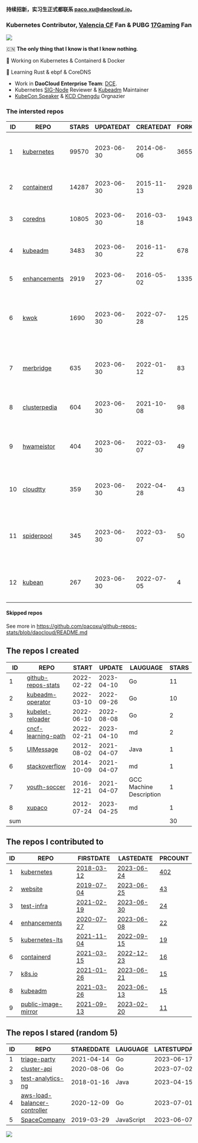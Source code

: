 **持续招新，实习生正式都联系 paco.xu@daocloud.io。**

### Kubernetes Contributor, [Valencia CF](https://www.valenciacf.com/en) Fan & PUBG [17Gaming](https://liquipedia.net/pubg/17_Gaming) Fan

![](https://komarev.com/ghpvc/?username=pacoxu)
 
 🇨🇳 **The only thing that I know is that I know nothing**. 
 
 🔭 Working on Kubernetes & Containerd & Docker
 
 🌱 Learning Rust & ebpf & CoreDNS

- Work in **DaoCloud Enterprise Team**: [DCE](https://www.daocloud.io/dce_5.0).
- Kubernetes [SIG-Node](https://github.com/kubernetes/community/blob/master/sig-node/README.md) Reviewer & [Kubeadm](https://github.com/kubernetes/kubeadm/) Maintainer
- [KubeCon Speaker](https://www.youtube.com/playlist?list=PLROmsd5kH8pBiN0Km1EepbzKoDiM5S6Ok) & [KCD Chengdu](https://community.cncf.io/kcd-chengdu/) Orgnazier

<!--START_SECTION:github_repos-->
### The intersted repos
| ID |                              REPO                               | STARS | UPDATEDAT  | CREATEDAT  | FORKSCOUNT |                                  DESCRIPTIONS                                  |
|----|-----------------------------------------------------------------|-------|------------|------------|------------|--------------------------------------------------------------------------------|
|  1 | [kubernetes](https://github.com/kubernetes/kubernetes)          | 99570 | 2023-06-30 | 2014-06-06 |      36556 | Production-Grade Container Scheduling and Management                           |
|  2 | [containerd](https://github.com/containerd/containerd)          | 14287 | 2023-06-30 | 2015-11-13 |       2928 | An open and reliable container runtime                                         |
|  3 | [coredns](https://github.com/coredns/coredns)                   | 10805 | 2023-06-30 | 2016-03-18 |       1943 | CoreDNS is a DNS server that chains plugins                                    |
|  4 | [kubeadm](https://github.com/kubernetes/kubeadm)                |  3483 | 2023-06-30 | 2016-11-22 |        678 | Aggregator for issues filed against kubeadm                                    |
|  5 | [enhancements](https://github.com/kubernetes/enhancements)      |  2919 | 2023-06-27 | 2016-05-02 |       1335 | Enhancements tracking repo for Kubernetes                                      |
|  6 | [kwok](https://github.com/kubernetes-sigs/kwok)                 |  1690 | 2023-06-30 | 2022-07-28 |        125 | Kubernetes WithOut Kubelet -  Simulates thousands of Nodes and Clusters.       |
|  7 | [merbridge](https://github.com/merbridge/merbridge)             |   635 | 2023-06-30 | 2022-01-12 |         83 | Use eBPF to speed up your Service Mesh like crossing an Einstein-Rosen Bridge. |
|  8 | [clusterpedia](https://github.com/clusterpedia-io/clusterpedia) |   604 | 2023-06-30 | 2021-10-08 |         98 | The Encyclopedia of Kubernetes clusters                                        |
|  9 | [hwameistor](https://github.com/hwameistor/hwameistor)          |   404 | 2023-06-30 | 2022-03-07 |         49 | Hwameistor is an HA local storage system for cloud-native stateful workloads.  |
| 10 | [cloudtty](https://github.com/cloudtty/cloudtty)                |   359 | 2023-06-30 | 2022-04-28 |         43 | A Friendly Kubernetes CloudShell (Web Terminal) !                              |
| 11 | [spiderpool](https://github.com/spidernet-io/spiderpool)        |   345 | 2023-06-30 | 2022-03-07 |         50 | underlay network solution of cloud native, for bare metal, VM and public cloud |
| 12 | [kubean](https://github.com/kubean-io/kubean)                   |   267 | 2023-06-30 | 2022-07-05 |          4 |  :seedling: Kubernetes lifecycle management operator based on kubespray.       |



#### Skipped repos
<!--END_SECTION:github_repos-->
See more in https://github.com/pacoxu/github-repos-stats/blob/daocloud/README.md


<!--START_SECTION:my_github-->
## The repos I created
| ID  |                                REPO                                |   START    |   UPDATE   |        LAUGUAGE         | STARS |
|-----|--------------------------------------------------------------------|------------|------------|-------------------------|-------|
|   1 | [github-repos-stats](https://github.com/pacoxu/github-repos-stats) | 2022-02-22 | 2023-04-10 | Go                      |    11 |
|   2 | [kubeadm-operator](https://github.com/pacoxu/kubeadm-operator)     | 2022-03-10 | 2022-09-26 | Go                      |    10 |
|   3 | [kubelet-reloader](https://github.com/pacoxu/kubelet-reloader)     | 2022-06-10 | 2022-08-08 | Go                      |     2 |
|   4 | [cncf-learning-path](https://github.com/pacoxu/cncf-learning-path) | 2022-02-21 | 2023-04-10 | md                      |     2 |
|   5 | [UIMessage](https://github.com/pacoxu/UIMessage)                   | 2012-08-02 | 2021-04-07 | Java                    |     1 |
|   6 | [stackoverflow](https://github.com/pacoxu/stackoverflow)           | 2014-10-09 | 2021-04-07 | md                      |     1 |
|   7 | [youth-soccer](https://github.com/pacoxu/youth-soccer)             | 2016-12-21 | 2021-04-07 | GCC Machine Description |     1 |
|   8 | [xupaco](https://github.com/pacoxu/xupaco)                         | 2012-07-24 | 2023-04-25 | md                      |     1 |
| sum |                                                                    |            |            |                         |    30 |

## The repos I contributed to
| ID |                                  REPO                                  |                               FIRSTDATE                               |                               LASTEDATE                                |                                        PRCOUNT                                        |
|----|------------------------------------------------------------------------|-----------------------------------------------------------------------|------------------------------------------------------------------------|---------------------------------------------------------------------------------------|
|  1 | [kubernetes](https://github.com/kubernetes/kubernetes)                 | [2018-03-12](https://github.com/kubernetes/kubernetes/pull/61040)     | [2023-06-24](https://github.com/kubernetes/kubernetes/pull/118845)     | [402](https://github.com/kubernetes/kubernetes/pulls?q=is%3Apr+author%3Apacoxu)       |
|  2 | [website](https://github.com/kubernetes/website)                       | [2019-07-04](https://github.com/kubernetes/website/pull/15285)        | [2023-06-25](https://github.com/kubernetes/website/pull/41754)         | [43](https://github.com/kubernetes/website/pulls?q=is%3Apr+author%3Apacoxu)           |
|  3 | [test-infra](https://github.com/kubernetes/test-infra)                 | [2021-02-19](https://github.com/kubernetes/test-infra/pull/20909)     | [2023-06-30](https://github.com/kubernetes/test-infra/pull/29981)      | [24](https://github.com/kubernetes/test-infra/pulls?q=is%3Apr+author%3Apacoxu)        |
|  4 | [enhancements](https://github.com/kubernetes/enhancements)             | [2020-07-27](https://github.com/kubernetes/enhancements/pull/1907)    | [2023-06-08](https://github.com/kubernetes/enhancements/pull/4068)     | [22](https://github.com/kubernetes/enhancements/pulls?q=is%3Apr+author%3Apacoxu)      |
|  5 | [kubernetes-lts](https://github.com/klts-io/kubernetes-lts)            | [2021-11-04](https://github.com/klts-io/kubernetes-lts/pull/94)       | [2022-09-15](https://github.com/klts-io/kubernetes-lts/pull/174)       | [19](https://github.com/klts-io/kubernetes-lts/pulls?q=is%3Apr+author%3Apacoxu)       |
|  6 | [containerd](https://github.com/containerd/containerd)                 | [2021-03-15](https://github.com/containerd/containerd/pull/5200)      | [2022-12-23](https://github.com/containerd/containerd/pull/7863)       | [16](https://github.com/containerd/containerd/pulls?q=is%3Apr+author%3Apacoxu)        |
|  7 | [k8s.io](https://github.com/kubernetes/k8s.io)                         | [2021-01-26](https://github.com/kubernetes/k8s.io/pull/1577)          | [2023-06-21](https://github.com/kubernetes/k8s.io/pull/5455)           | [15](https://github.com/kubernetes/k8s.io/pulls?q=is%3Apr+author%3Apacoxu)            |
|  8 | [kubeadm](https://github.com/kubernetes/kubeadm)                       | [2021-03-26](https://github.com/kubernetes/kubeadm/pull/2421)         | [2023-06-13](https://github.com/kubernetes/kubeadm/pull/2893)          | [15](https://github.com/kubernetes/kubeadm/pulls?q=is%3Apr+author%3Apacoxu)           |
|  9 | [public-image-mirror](https://github.com/DaoCloud/public-image-mirror) | [2021-09-13](https://github.com/DaoCloud/public-image-mirror/pull/13) | [2023-02-20](https://github.com/DaoCloud/public-image-mirror/pull/296) | [11](https://github.com/DaoCloud/public-image-mirror/pulls?q=is%3Apr+author%3Apacoxu) |

## The repos I stared (random 5)
| ID |                                              REPO                                               | STAREDDATE |  LAUGUAGE  | LATESTUPDATE |
|----|-------------------------------------------------------------------------------------------------|------------|------------|--------------|
|  1 | [triage-party](https://github.com/google/triage-party)                                          | 2021-04-14 | Go         | 2023-06-17   |
|  2 | [cluster-api](https://github.com/kubernetes-sigs/cluster-api)                                   | 2020-08-06 | Go         | 2023-07-02   |
|  3 | [test-analytics-ng](https://github.com/rodion-goritskov/test-analytics-ng)                      | 2018-01-16 | Java       | 2023-04-15   |
|  4 | [aws-load-balancer-controller](https://github.com/kubernetes-sigs/aws-load-balancer-controller) | 2020-12-09 | Go         | 2023-07-01   |
|  5 | [SpaceCompany](https://github.com/sparticle999/SpaceCompany)                                    | 2019-03-29 | JavaScript | 2023-06-07   |

<!--END_SECTION:my_github-->

<a href="https://pacoxu.wordpress.com/">
  <img align="left" src="https://github-readme-stats.vercel.app/api?username=pacoxu&show_icons=true" />
</a>

